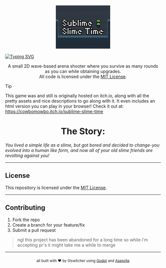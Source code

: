 
<p align="center">
  <img src="https://github.com/0lswitcher/sublime-slime-time/blob/main/md-assets/coverv5.png"
   style="width: 35%; height: 35%">
</p>

[![Typing SVG](https://readme-typing-svg.demolab.com?font=Bytesized&size=100&duration=2500&pause=1000&color=B277F7&center=true&vCenter=true&width=1920&height=100&lines=Sublime+Slime+Time)](https://git.io/typing-svg)

<p align="center">
  A small 2D wave-based arena shooter where you survive as many rounds as you can while obtaining upgrades.<br>
  All code is licensed under the <a href="LICENSE">MIT License</a>.
</p>

> [!TIP]
> This game was and still is originally hosted on itch.io, along with all the pretty assets and nice descriptions to go along with it. It even includes an html version you can play in your browser! Check it out at: https://cowbomowbo.itch.io/sublime-slime-time

<h1 align="center">The Story:</h1>

*You lived a simple life as a slime, but got bored and decided to change-you evolved into a human like form, and now all of your old slime friends are revolting against you!*

---

## License
This repository is licensed under the [MIT License](LICENSE).

---

## Contributing
1. Fork the repo  
2. Create a branch for your feature/fix  
3. Submit a pull request  

> ngl this project has been abandoned for a long time so while i'm accepting pr's it might take me a while to merge

---

<p align="center">
  <sub>all built with ❤️  by 0lswitcher using <a href="https://godotengine.org/">Godot</a> and <a href="https://www.aseprite.org/">Aseprite</a></sub>
</p>
